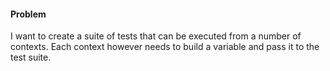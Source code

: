 #### Problem

I want to create a suite of tests that can be executed from a number of contexts. Each context however needs to build a variable and pass it to the test suite.